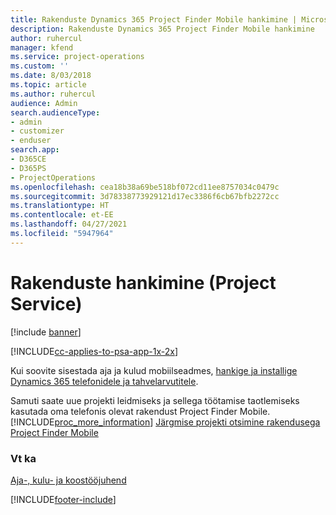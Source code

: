 ```yaml
---
title: Rakenduste Dynamics 365 Project Finder Mobile hankimine | MicrosoftDocs
description: Rakenduste Dynamics 365 Project Finder Mobile hankimine
author: ruhercul
manager: kfend
ms.service: project-operations
ms.custom: ''
ms.date: 8/03/2018
ms.topic: article
ms.author: ruhercul
audience: Admin
search.audienceType:
- admin
- customizer
- enduser
search.app:
- D365CE
- D365PS
- ProjectOperations
ms.openlocfilehash: cea18b38a69be518bf072cd11ee8757034c0479c
ms.sourcegitcommit: 3d78338773929121d17ec3386f6cb67bfb2272cc
ms.translationtype: HT
ms.contentlocale: et-EE
ms.lasthandoff: 04/27/2021
ms.locfileid: "5947964"
---
```

# <a name="get-the-apps-project-service"></a>Rakenduste hankimine (Project Service)

[!include [banner](../includes/psa-now-project-operations.md)]

[!INCLUDE[cc-applies-to-psa-app-1x-2x](../includes/cc-applies-to-psa-app-1x-2x.md)]

Kui soovite sisestada aja ja kulud mobiilseadmes, [hankige ja installige Dynamics 365 telefonidele ja tahvelarvutitele](/dynamics365/mobile-app/dynamics-365-phones-tablets-users-guide).  
  
 Samuti saate uue projekti leidmiseks ja sellega töötamise taotlemiseks kasutada oma telefonis olevat rakendust Project Finder Mobile. [!INCLUDE[proc_more_information](../includes/proc-more-information.md)] [Järgmise projekti otsimine rakendusega Project Finder Mobile](../psa/find-next-project-finder-mobile-app.md) 
  
### <a name="see-also"></a>Vt ka  
 [Aja-, kulu- ja koostööjuhend](../psa/time-expense-collaboration-guide.md)


[!INCLUDE[footer-include](../includes/footer-banner.md)]